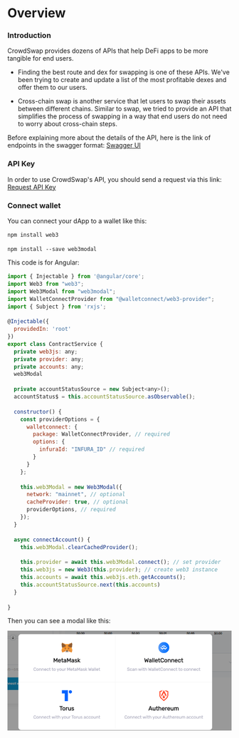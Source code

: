 # Overview

### Introduction

CrowdSwap provides dozens of APIs that help DeFi apps to be more tangible for end users.

- Finding the best route and dex for swapping is one of these APIs. We've been trying to create and update a list of the most profitable dexes and offer them to our users.

- Cross-chain swap is another service that let users to swap their assets between different chains. Similar to swap, we tried to provide an API that simplifies the process of swapping in a way that end users do not need to worry about cross-chain steps.

Before explaining more about the details of the API, here is the link of endpoints in the swagger format: [Swagger UI](./api.md)

### API Key

In order to use CrowdSwap's API, you should send a request via this link: [Request API Key](https://docs.google.com/forms/d/e/1FAIpQLScnLpbly_9_4FoiOmS4VHFpWFQzQXSLZa-Eenb-wl15-mehJg/viewform?usp=sf_link)

### Connect wallet

You can connect your dApp to a wallet like this:

```node
npm install web3

npm install --save web3modal
```

This code is for Angular:

```javascript
import { Injectable } from '@angular/core';
import Web3 from "web3";
import Web3Modal from "web3modal";
import WalletConnectProvider from "@walletconnect/web3-provider";
import { Subject } from 'rxjs';

@Injectable({
  providedIn: 'root'
})
export class ContractService {
  private web3js: any;
  private provider: any;
  private accounts: any;
  web3Modal

  private accountStatusSource = new Subject<any>();
  accountStatus$ = this.accountStatusSource.asObservable();

  constructor() {
    const providerOptions = {
      walletconnect: {
        package: WalletConnectProvider, // required
        options: {
          infuraId: "INFURA_ID" // required
        }
      }
    };

    this.web3Modal = new Web3Modal({
      network: "mainnet", // optional
      cacheProvider: true, // optional
      providerOptions, // required
    });
  }

  async connectAccount() {
    this.web3Modal.clearCachedProvider();

    this.provider = await this.web3Modal.connect(); // set provider
    this.web3js = new Web3(this.provider); // create web3 instance
    this.accounts = await this.web3js.eth.getAccounts();
    this.accountStatusSource.next(this.accounts)
  }

}
```

Then you can see a modal like this:

![](../.gitbook/assets/connect-wallet-modal.png)
